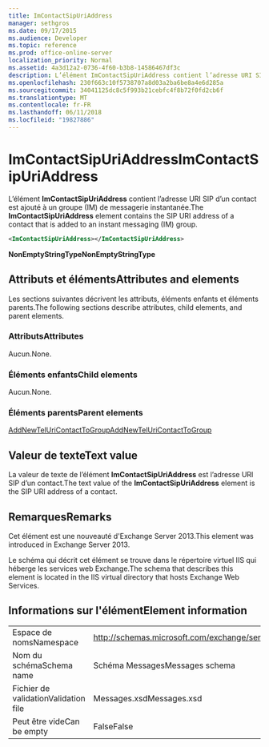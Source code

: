 ```yaml
---
title: ImContactSipUriAddress
manager: sethgros
ms.date: 09/17/2015
ms.audience: Developer
ms.topic: reference
ms.prod: office-online-server
localization_priority: Normal
ms.assetid: 4a3d12a2-0736-4f60-b3b8-14586467df3c
description: L’élément ImContactSipUriAddress contient l’adresse URI SIP d’un contact est ajouté à un groupe (IM) de messagerie instantanée.
ms.openlocfilehash: 230f663c10f5738707a8d03a2ba6be8a4e6d285a
ms.sourcegitcommit: 34041125dc8c5f993b21cebfc4f8b72f0fd2cb6f
ms.translationtype: MT
ms.contentlocale: fr-FR
ms.lasthandoff: 06/11/2018
ms.locfileid: "19827886"
---
```

# <a name="imcontactsipuriaddress"></a><span data-ttu-id="66de3-103">ImContactSipUriAddress</span><span class="sxs-lookup"><span data-stu-id="66de3-103">ImContactSipUriAddress</span></span>

<span data-ttu-id="66de3-104">L’élément **ImContactSipUriAddress** contient l’adresse URI SIP d’un contact est ajouté à un groupe (IM) de messagerie instantanée.</span><span class="sxs-lookup"><span data-stu-id="66de3-104">The **ImContactSipUriAddress** element contains the SIP URI address of a contact that is added to an instant messaging (IM) group.</span></span> 
  
```XML
<ImContactSipUriAddress></ImContactSipUriAddress>
```

 <span data-ttu-id="66de3-105">**NonEmptyStringType**</span><span class="sxs-lookup"><span data-stu-id="66de3-105">**NonEmptyStringType**</span></span>
## <a name="attributes-and-elements"></a><span data-ttu-id="66de3-106">Attributs et éléments</span><span class="sxs-lookup"><span data-stu-id="66de3-106">Attributes and elements</span></span>

<span data-ttu-id="66de3-107">Les sections suivantes décrivent les attributs, éléments enfants et éléments parents.</span><span class="sxs-lookup"><span data-stu-id="66de3-107">The following sections describe attributes, child elements, and parent elements.</span></span>
  
### <a name="attributes"></a><span data-ttu-id="66de3-108">Attributs</span><span class="sxs-lookup"><span data-stu-id="66de3-108">Attributes</span></span>

<span data-ttu-id="66de3-109">Aucun.</span><span class="sxs-lookup"><span data-stu-id="66de3-109">None.</span></span>
  
### <a name="child-elements"></a><span data-ttu-id="66de3-110">Éléments enfants</span><span class="sxs-lookup"><span data-stu-id="66de3-110">Child elements</span></span>

<span data-ttu-id="66de3-111">Aucun.</span><span class="sxs-lookup"><span data-stu-id="66de3-111">None.</span></span>
  
### <a name="parent-elements"></a><span data-ttu-id="66de3-112">Éléments parents</span><span class="sxs-lookup"><span data-stu-id="66de3-112">Parent elements</span></span>

[<span data-ttu-id="66de3-113">AddNewTelUriContactToGroup</span><span class="sxs-lookup"><span data-stu-id="66de3-113">AddNewTelUriContactToGroup</span></span>](addnewteluricontacttogroup.md)
  
## <a name="text-value"></a><span data-ttu-id="66de3-114">Valeur de texte</span><span class="sxs-lookup"><span data-stu-id="66de3-114">Text value</span></span>

<span data-ttu-id="66de3-115">La valeur de texte de l’élément **ImContactSipUriAddress** est l’adresse URI SIP d’un contact.</span><span class="sxs-lookup"><span data-stu-id="66de3-115">The text value of the **ImContactSipUriAddress** element is the SIP URI address of a contact.</span></span> 
  
## <a name="remarks"></a><span data-ttu-id="66de3-116">Remarques</span><span class="sxs-lookup"><span data-stu-id="66de3-116">Remarks</span></span>

<span data-ttu-id="66de3-117">Cet élément est une nouveauté d'Exchange Server 2013.</span><span class="sxs-lookup"><span data-stu-id="66de3-117">This element was introduced in Exchange Server 2013.</span></span>
  
<span data-ttu-id="66de3-118">Le schéma qui décrit cet élément se trouve dans le répertoire virtuel IIS qui héberge les services web Exchange.</span><span class="sxs-lookup"><span data-stu-id="66de3-118">The schema that describes this element is located in the IIS virtual directory that hosts Exchange Web Services.</span></span>
  
## <a name="element-information"></a><span data-ttu-id="66de3-119">Informations sur l'élément</span><span class="sxs-lookup"><span data-stu-id="66de3-119">Element information</span></span>

|||
|:-----|:-----|
|<span data-ttu-id="66de3-120">Espace de noms</span><span class="sxs-lookup"><span data-stu-id="66de3-120">Namespace</span></span>  <br/> |http://schemas.microsoft.com/exchange/services/2006/messages  <br/> |
|<span data-ttu-id="66de3-121">Nom du schéma</span><span class="sxs-lookup"><span data-stu-id="66de3-121">Schema name</span></span>  <br/> |<span data-ttu-id="66de3-122">Schéma Messages</span><span class="sxs-lookup"><span data-stu-id="66de3-122">Messages schema</span></span>  <br/> |
|<span data-ttu-id="66de3-123">Fichier de validation</span><span class="sxs-lookup"><span data-stu-id="66de3-123">Validation file</span></span>  <br/> |<span data-ttu-id="66de3-124">Messages.xsd</span><span class="sxs-lookup"><span data-stu-id="66de3-124">Messages.xsd</span></span>  <br/> |
|<span data-ttu-id="66de3-125">Peut être vide</span><span class="sxs-lookup"><span data-stu-id="66de3-125">Can be empty</span></span>  <br/> |<span data-ttu-id="66de3-126">False</span><span class="sxs-lookup"><span data-stu-id="66de3-126">False</span></span>  <br/> |
   

